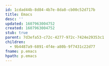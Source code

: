 ```yaml
---
id: 1cdad44b-8d84-4b7e-8da8-cb00c52d717b
title: Emacs
desc: ''
updated: 1607963004752
created: 1607963004752
stub: true
parent: 7d3efa53-c72c-4277-972c-7424e29353c1
children:
  - 9b4487a9-6891-4f4e-a80b-9f7431c22d77
fname: p.emacs
hpath: p.emacs
---
```



